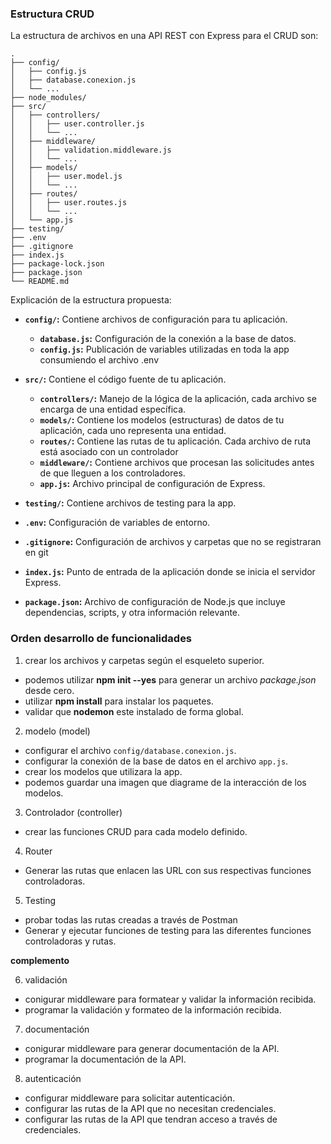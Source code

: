 ### Estructura CRUD

La estructura de archivos en una API REST con Express para el CRUD son: 

```plaintext
.
├── config/
│   ├── config.js
│   ├── database.conexion.js
│   └── ...
├── node_modules/
├── src/
│   ├── controllers/
│   │   ├── user.controller.js
│   │   └── ...
│   ├── middleware/
│   │   ├── validation.middleware.js
│   │   └── ...
│   ├── models/
│   │   ├── user.model.js
│   │   └── ...
│   ├── routes/
│   │   ├── user.routes.js
│   │   └── ...
│   └── app.js
├── testing/
├── .env
├── .gitignore
├── index.js
├── package-lock.json
├── package.json
└── README.md
```

Explicación de la estructura propuesta:

- **`config/`:** Contiene archivos de configuración para tu aplicación.
  - **`database.js`:** Configuración de la conexión a la base de datos.
  - **`config.js`:** Publicación de variables utilizadas en toda la app consumiendo el archivo .env 

- **`src/`:** Contiene el código fuente de tu aplicación.
  - **`controllers/`:** Manejo de la lógica de la aplicación, cada archivo se encarga de una entidad específica.
  - **`models/`:** Contiene los modelos (estructuras) de datos de tu aplicación, cada uno representa una entidad.
  - **`routes/`:** Contiene las rutas de tu aplicación. Cada archivo de ruta está asociado con un controlador
  - **`middleware/`:** Contiene archivos que procesan las solicitudes antes de que lleguen a los controladores. 
  - **`app.js`:** Archivo principal de configuración de Express.

- **`testing/`:** Contiene archivos de testing para la app.

- **`.env`:** Configuración de variables de entorno.
- **`.gitignore`:** Configuración de archivos y carpetas que no se registraran en git 
- **`index.js`:** Punto de entrada de la aplicación donde se inicia el servidor Express.
- **`package.json`:** Archivo de configuración de Node.js que incluye dependencias, scripts, y otra información relevante.

### Orden desarrollo de funcionalidades

1. crear los archivos y carpetas según el esqueleto superior. 
 - podemos utilizar **npm init --yes** para generar un archivo *package.json* desde cero.
 - utilizar **npm install** para instalar los paquetes.
 - validar que **nodemon** este instalado de forma global.

2. modelo (model)
 - configurar el archivo `config/database.conexion.js`.
 - configurar la conexión de la base de datos en el archivo `app.js`.
 - crear los modelos que utilizara la app.
  - podemos guardar una imagen que diagrame de la interacción de los modelos.

3. Controlador (controller)
 - crear las funciones CRUD para cada modelo definido.

4. Router 
 - Generar las rutas que enlacen las URL con sus respectivas funciones controladoras.

5. Testing
 - probar todas las rutas creadas a través de Postman
 - Generar y ejecutar funciones de testing para las diferentes funciones controladoras y rutas.

**complemento** 

6. validación 
 - conigurar middleware para formatear y validar la información recibida.
 - programar la validación y formateo de la información recibida.

7. documentación
 - conigurar middleware para generar documentación de la API.
 - programar la documentación de la API.

8. autenticación
 - configurar middleware para solicitar autenticación.
 - configurar las rutas de la API que no necesitan credenciales.
 - configurar las rutas de la API que tendran acceso a través de credenciales.

